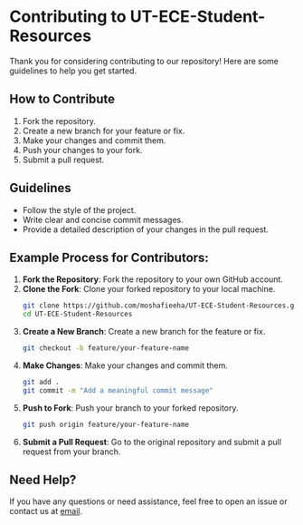 # Contributing to UT-ECE-Student-Resources

Thank you for considering contributing to our repository! Here are some guidelines to help you get started.

## How to Contribute

1. Fork the repository.
2. Create a new branch for your feature or fix.
3. Make your changes and commit them.
4. Push your changes to your fork.
5. Submit a pull request.

## Guidelines

- Follow the style of the project.
- Write clear and concise commit messages.
- Provide a detailed description of your changes in the pull request.

## Example Process for Contributors:

1. **Fork the Repository**: Fork the repository to your own GitHub account.
2. **Clone the Fork**: Clone your forked repository to your local machine.
    ```bash
    git clone https://github.com/moshafieeha/UT-ECE-Student-Resources.git
    cd UT-ECE-Student-Resources
    ```
3. **Create a New Branch**: Create a new branch for the feature or fix.
    ```bash
    git checkout -b feature/your-feature-name
    ```
4. **Make Changes**: Make your changes and commit them.
    ```bash
    git add .
    git commit -m "Add a meaningful commit message"
    ```
5. **Push to Fork**: Push your branch to your forked repository.
    ```bash
    git push origin feature/your-feature-name
    ```
6. **Submit a Pull Request**: Go to the original repository and submit a pull request from your branch.

## Need Help?

If you have any questions or need assistance, feel free to open an issue or contact us at [email](mailto:m.shafieeha@gmail.com).

